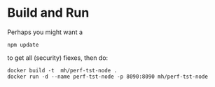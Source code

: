 # Build and Run 

Perhaps you might want a

    npm update

to get all (security) fiexes, then do:

    docker build -t  mh/perf-tst-node . 
    docker run -d --name perf-tst-node -p 8090:8090 mh/perf-tst-node